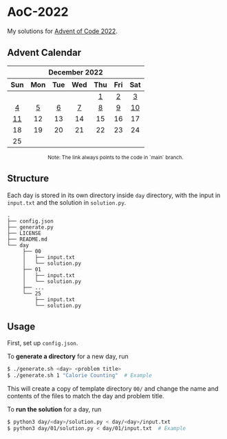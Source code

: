 # AoC-2022

My solutions for [Advent of Code 2022](https://adventofcode.com/2022).

## Advent Calendar

<div align="center">
<table>
    <thead>
        <tr>
            <th colspan="7"><div align="center">December 2022</div></th>
        </tr>
        <tr>
            <th align="center">Sun</th>
            <th align="center">Mon</th>
            <th align="center">Tue</th>
            <th align="center">Wed</th>
            <th align="center">Thu</th>
            <th align="center">Fri</th>
            <th align="center">Sat</th>
        </tr>
    </thead>
    <tbody>
        <tr>
            <td align="center"></td>
            <td align="center"></td>
            <td align="center"></td>
            <td align="center"></td>
            <td align="center"><a href="https://codeberg.org/kimerikal/AoC-2022/src/branch/main/day/01/program.py">1</a></td>
            <td align="center"><a href="https://codeberg.org/kimerikal/AoC-2022/src/branch/main/day/02/program.py">2</a></td>
            <td align="center"><a href="https://codeberg.org/kimerikal/AoC-2022/src/branch/main/day/03/program.py">3</a></td>
        </tr>
        <tr>
            <td align="center"><a href="https://codeberg.org/kimerikal/AoC-2022/src/branch/main/day/04/program.py">4</a></td>
            <td align="center"><a href="https://codeberg.org/kimerikal/AoC-2022/src/branch/main/day/05/program.py">5</a></td>
            <td align="center"><a href="https://codeberg.org/kimerikal/AoC-2022/src/branch/main/day/06/program.py">6</a></td>
            <td align="center"><a href="https://codeberg.org/kimerikal/AoC-2022/src/branch/main/day/07/program.py">7</a></td>
            <td align="center"><a href="https://codeberg.org/kimerikal/AoC-2022/src/branch/main/day/08/program.py">8</a></td>
            <td align="center"><a href="https://codeberg.org/kimerikal/AoC-2022/src/branch/main/day/09/program.py">9</a></td>
            <td align="center"><a href="https://codeberg.org/kimerikal/AoC-2022/src/branch/main/day/10/program.py">10</a></td>
        </tr>
        <tr>
            <td align="center"><a href="https://codeberg.org/kimerikal/AoC-2022/src/branch/main/day/11/program.py">11</a></td>
            <td align="center"><!--<a href="https://codeberg.org/kimerikal/AoC-2022/src/branch/main/day/12/program.py">12</a>-->12</td>
            <td align="center"><!--<a href="https://codeberg.org/kimerikal/AoC-2022/src/branch/main/day/13/program.py">13</a>-->13</td>
            <td align="center"><!--<a href="https://codeberg.org/kimerikal/AoC-2022/src/branch/main/day/14/program.py">14</a>-->14</td>
            <td align="center"><!--<a href="https://codeberg.org/kimerikal/AoC-2022/src/branch/main/day/15/program.py">15</a>-->15</td>
            <td align="center"><!--<a href="https://codeberg.org/kimerikal/AoC-2022/src/branch/main/day/16/program.py">16</a>-->16</td>
            <td align="center"><!--<a href="https://codeberg.org/kimerikal/AoC-2022/src/branch/main/day/17/program.py">17</a>-->17</td>
        </tr>
        <tr>
            <td align="center"><!--<a href="https://codeberg.org/kimerikal/AoC-2022/src/branch/main/day/18/program.py">18</a>-->18</td>
            <td align="center"><!--<a href="https://codeberg.org/kimerikal/AoC-2022/src/branch/main/day/19/program.py">19</a>-->19</td>
            <td align="center"><!--<a href="https://codeberg.org/kimerikal/AoC-2022/src/branch/main/day/20/program.py">20</a>-->20</td>
            <td align="center"><!--<a href="https://codeberg.org/kimerikal/AoC-2022/src/branch/main/day/21/program.py">21</a>-->21</td>
            <td align="center"><!--<a href="https://codeberg.org/kimerikal/AoC-2022/src/branch/main/day/22/program.py">22</a>-->22</td>
            <td align="center"><!--<a href="https://codeberg.org/kimerikal/AoC-2022/src/branch/main/day/23/program.py">23</a>-->23</td>
            <td align="center"><!--<a href="https://codeberg.org/kimerikal/AoC-2022/src/branch/main/day/24/program.py">24</a>-->24</td>
        </tr>
        <tr>
            <td align="center"><!--<a href="https://codeberg.org/kimerikal/AoC-2022/src/branch/main/day/25/program.py">25</a>-->25</td>
            <td align="center"></td>
            <td align="center"></td>
            <td align="center"></td>
            <td align="center"></td>
            <td align="center"></td>
            <td align="center"></td>
        </tr>
    </tbody>
</table>
<small>
    Note: The link always points to the code in `main` branch.
</small>
</div>

## Structure

Each day is stored in its own directory inside `day` directory, with the input in `input.txt` and the solution in `solution.py`.

```
.
├── config.json
├── generate.py
├── LICENSE
├── README.md
└── day
     ├── 00
     │   ├── input.txt
     │   └── solution.py
     ├── 01
     │   ├── input.txt
     │   └── solution.py
     ├── ...
     └── 25
         ├── input.txt
         └── solution.py
```

## Usage

First, set up `config.json`.

To **generate a directory** for a new day, run
```sh
$ ./generate.sh <day> <problem title>
$ ./generate.sh 1 "Calorie Counting"  # Example
```
This will create a copy of template directory `00/` and change the name and contents of the files to match the day and problem title.

To **run the solution** for a day, run
```sh
$ python3 day/<day>/solution.py < day/<day>/input.txt
$ python3 day/01/solution.py < day/01/input.txt  # Example
```
